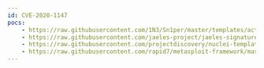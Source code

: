 ```yaml
---
id: CVE-2020-1147
pocs:
    - https://raw.githubusercontent.com/1N3/Sn1per/master/templates/active/CVE-2020-1147_-_Remote_Code_Execution_in_Microsoft_SharePoint_Server.sh
    - https://raw.githubusercontent.com/jaeles-project/jaeles-signatures/master/cves/ms-sharepoint-rce-cve-2020-1147.yaml
    - https://raw.githubusercontent.com/projectdiscovery/nuclei-templates/master/cves/CVE-2020-1147.yaml
    - https://raw.githubusercontent.com/rapid7/metasploit-framework/master/modules/exploits/windows/http/sharepoint_data_deserialization.rb
---
```

